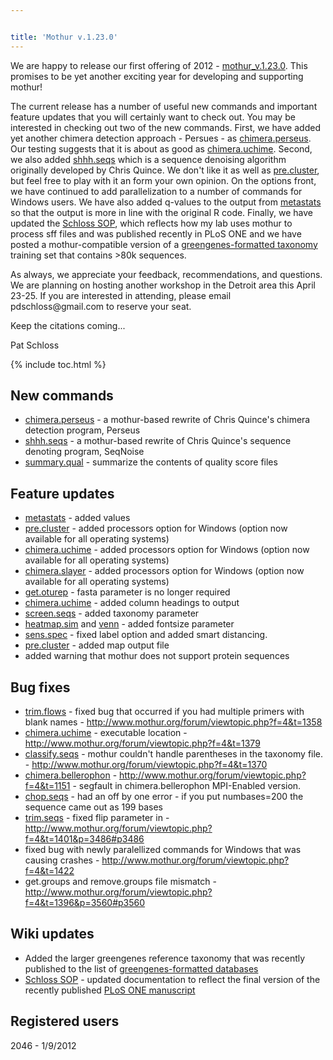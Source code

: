 ```yaml
---


title: 'Mothur v.1.23.0'
---
```

We are happy to release our first offering of 2012 -
[mothur\_v.1.23.0](mothur_v.1.23.0). This promises to be yet
another exciting year for developing and supporting mothur!

The current release has a number of useful new commands and important
feature updates that you will certainly want to check out. You may be
interested in checking out two of the new commands. First, we have added
yet another chimera detection approach - Persues - as
[chimera.perseus](chimera.perseus). Our testing suggests that
it is about as good as [chimera.uchime](chimera.uchime).
Second, we also added [shhh.seqs](shhh.seqs) which is a
sequence denoising algorithm originally developed by Chris Quince. We
don\'t like it as well as [pre.cluster](pre.cluster), but
feel free to play with it an form your own opinion. On the options
front, we have continued to add parallelization to a number of commands
for Windows users. We have also added q-values to the output from
[metastats](metastats) so that the output is more in line
with the original R code. Finally, we have updated the [Schloss
SOP](Schloss_SOP), which reflects how my lab uses mothur to
process sff files and was published recently in PLoS ONE and we have
posted a mothur-compatible version of a [ greengenes-formatted
taxonomy](greengenes-formatted_databases) training set that
contains \>80k sequences.

As always, we appreciate your feedback, recommendations, and questions.
We are planning on hosting another workshop in the Detroit area this
April 23-25. If you are interested in attending, please email
pdschloss\@gmail.com to reserve your seat.

Keep the citations coming\...

Pat Schloss

{% include toc.html %}

## New commands

-   [chimera.perseus](chimera.perseus) - a mothur-based
    rewrite of Chris Quince\'s chimera detection program, Perseus
-   [shhh.seqs](shhh.seqs) - a mothur-based rewrite of Chris
    Quince\'s sequence denoting program, SeqNoise
-   [summary.qual](summary.qual) - summarize the contents of
    quality score files

## Feature updates

-   [metastats](metastats) - added values
-   [pre.cluster](pre.cluster) - added processors option for
    Windows (option now available for all operating systems)
-   [chimera.uchime](chimera.uchime) - added processors
    option for Windows (option now available for all operating systems)
-   [chimera.slayer](chimera.slayer) - added processors
    option for Windows (option now available for all operating systems)
-   [get.oturep](get.oturep) - fasta parameter is no longer
    required
-   [chimera.uchime](chimera.uchime) - added column headings
    to output
-   [screen.seqs](screen.seqs) - added taxonomy parameter
-   [heatmap.sim](heatmap.sim) and [venn](venn "wikilink") -
    added fontsize parameter
-   [sens.spec](sens.spec) - fixed label option and added
    smart distancing.
-   [pre.cluster](pre.cluster) - added map output file
-   added warning that mothur does not support protein sequences

## Bug fixes

-   [trim.flows](trim.flows) - fixed bug that occurred if you
    had multiple primers with blank names -
    <http://www.mothur.org/forum/viewtopic.php?f=4&t=1358>
-   [chimera.uchime](chimera.uchime) - executable location -
    <http://www.mothur.org/forum/viewtopic.php?f=4&t=1379>
-   [classify.seqs](classify.seqs) - mothur couldn\'t handle
    parentheses in the taxonomy file. -
    <http://www.mothur.org/forum/viewtopic.php?f=4&t=1370>
-   [chimera.bellerophon](chimera.bellerophon) -
    <http://www.mothur.org/forum/viewtopic.php?f=4&t=1151> - segfault in
    chimera.bellerophon MPI-Enabled version.
-   [chop.seqs](chop.seqs) - had an off by one error - if you
    put numbases=200 the sequence came out as 199 bases
-   [trim.seqs](trim.seqs) - fixed flip parameter in -
    <http://www.mothur.org/forum/viewtopic.php?f=4&t=1401&p=3486#p3486>
-   fixed bug with newly paralellized commands for Windows that was
    causing crashes -
    <http://www.mothur.org/forum/viewtopic.php?f=4&t=1422>
-   get.groups and remove.groups file mismatch -
    <http://www.mothur.org/forum/viewtopic.php?f=4&t=1396&p=3560#p3560>

## Wiki updates

-   Added the larger greengenes reference taxonomy that was recently
    published to the list of [greengenes-formatted
    databases](greengenes-formatted_databases)
-   [Schloss SOP](Schloss_SOP) - updated documentation to
    reflect the final version of the recently published [PLoS ONE
    manuscript](http://www.plosone.org/article/info%3Adoi%2F10.1371%2Fjournal.pone.0027310)

## Registered users

2046 - 1/9/2012
